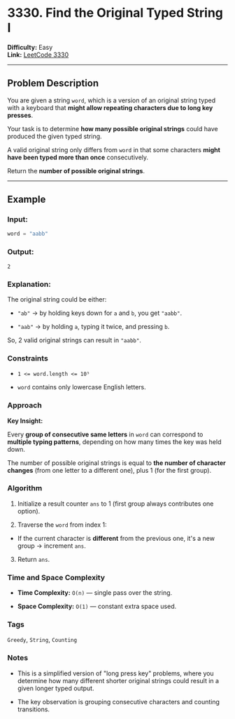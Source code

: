 # 3330. Find the Original Typed String I

**Difficulty:** Easy  
**Link:** [LeetCode 3330](https://leetcode.com/problems/find-the-original-typed-string-i)

---

## Problem Description

You are given a string `word`, which is a version of an original string typed with a keyboard that **might allow repeating characters due to long key presses**.

Your task is to determine **how many possible original strings** could have produced the given typed string.

A valid original string only differs from `word` in that some characters **might have been typed more than once** consecutively.

Return the **number of possible original strings**.

---

## Example

### Input:
```python
word = "aabb"
```

### Output:
`2`

### Explanation:

The original string could be either:

- `"ab"` → by holding keys down for `a` and `b`, you get `"aabb"`.

- `"aab"` → by holding `a`, typing it twice, and pressing `b`.

So, 2 valid original strings can result in `"aabb"`.

### Constraints

- `1 <= word.length <= 10⁵`

- `word` contains only lowercase English letters.

### Approach

**Key Insight:**

Every **group of consecutive same letters** in `word` can correspond to **multiple typing patterns**, depending on how many times the key was held down.

The number of possible original strings is equal to **the number of character changes** (from one letter to a different one), plus 1 (for the first group).

### Algorithm

1. Initialize a result counter `ans` to 1 (first group always contributes one option).

2. Traverse the `word` from index 1:

- If the current character is **different** from the previous one, it's a new group → increment `ans`.

3. Return `ans`.

### Time and Space Complexity

- **Time Complexity:** `O(n)` — single pass over the string.

- **Space Complexity:** `O(1)` — constant extra space used.

### Tags

`Greedy`, `String`, `Counting`

### Notes

- This is a simplified version of "long press key" problems, where you determine how many different shorter original strings could result in a given longer typed output.

- The key observation is grouping consecutive characters and counting transitions.